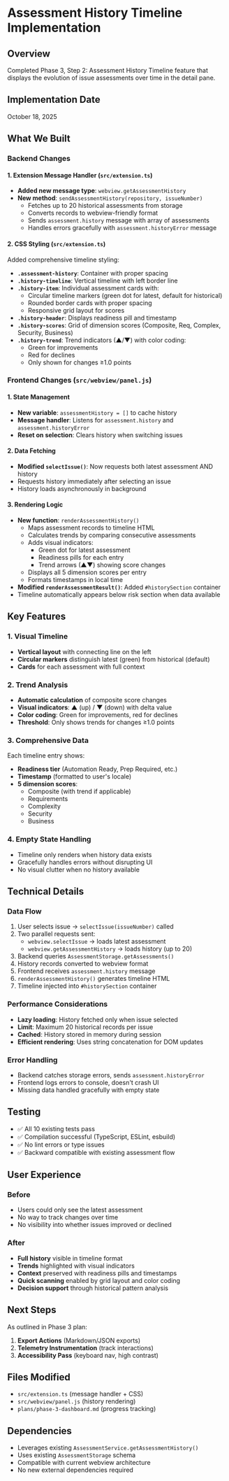 # Assessment History Timeline Implementation

## Overview
Completed Phase 3, Step 2: Assessment History Timeline feature that displays the evolution of issue assessments over time in the detail pane.

## Implementation Date
October 18, 2025

## What We Built

### Backend Changes

#### 1. Extension Message Handler (`src/extension.ts`)
- **Added new message type**: `webview.getAssessmentHistory`
- **New method**: `sendAssessmentHistory(repository, issueNumber)` 
  - Fetches up to 20 historical assessments from storage
  - Converts records to webview-friendly format
  - Sends `assessment.history` message with array of assessments
  - Handles errors gracefully with `assessment.historyError` message

#### 2. CSS Styling (`src/extension.ts`)
Added comprehensive timeline styling:
- **`.assessment-history`**: Container with proper spacing
- **`.history-timeline`**: Vertical timeline with left border line
- **`.history-item`**: Individual assessment cards with:
  - Circular timeline markers (green dot for latest, default for historical)
  - Rounded border cards with proper spacing
  - Responsive grid layout for scores
- **`.history-header`**: Displays readiness pill and timestamp
- **`.history-scores`**: Grid of dimension scores (Composite, Req, Complex, Security, Business)
- **`.history-trend`**: Trend indicators (▲/▼) with color coding:
  - Green for improvements
  - Red for declines
  - Only shown for changes ≥1.0 points

### Frontend Changes (`src/webview/panel.js`)

#### 1. State Management
- **New variable**: `assessmentHistory = []` to cache history
- **Message handler**: Listens for `assessment.history` and `assessment.historyError`
- **Reset on selection**: Clears history when switching issues

#### 2. Data Fetching
- **Modified `selectIssue()`**: Now requests both latest assessment AND history
- Requests history immediately after selecting an issue
- History loads asynchronously in background

#### 3. Rendering Logic
- **New function**: `renderAssessmentHistory()`
  - Maps assessment records to timeline HTML
  - Calculates trends by comparing consecutive assessments
  - Adds visual indicators:
    - Green dot for latest assessment
    - Readiness pills for each entry
    - Trend arrows (▲▼) showing score changes
  - Displays all 5 dimension scores per entry
  - Formats timestamps in local time
- **Modified `renderAssessmentResult()`**: Added `#historySection` container
- Timeline automatically appears below risk section when data available

## Key Features

### 1. Visual Timeline
- **Vertical layout** with connecting line on the left
- **Circular markers** distinguish latest (green) from historical (default)
- **Cards** for each assessment with full context

### 2. Trend Analysis
- **Automatic calculation** of composite score changes
- **Visual indicators**: ▲ (up) / ▼ (down) with delta value
- **Color coding**: Green for improvements, red for declines
- **Threshold**: Only shows trends for changes ≥1.0 points

### 3. Comprehensive Data
Each timeline entry shows:
- **Readiness tier** (Automation Ready, Prep Required, etc.)
- **Timestamp** (formatted to user's locale)
- **5 dimension scores**:
  - Composite (with trend if applicable)
  - Requirements
  - Complexity
  - Security
  - Business

### 4. Empty State Handling
- Timeline only renders when history data exists
- Gracefully handles errors without disrupting UI
- No visual clutter when no history available

## Technical Details

### Data Flow
1. User selects issue → `selectIssue(issueNumber)` called
2. Two parallel requests sent:
   - `webview.selectIssue` → loads latest assessment
   - `webview.getAssessmentHistory` → loads history (up to 20)
3. Backend queries `AssessmentStorage.getAssessments()`
4. History records converted to webview format
5. Frontend receives `assessment.history` message
6. `renderAssessmentHistory()` generates timeline HTML
7. Timeline injected into `#historySection` container

### Performance Considerations
- **Lazy loading**: History fetched only when issue selected
- **Limit**: Maximum 20 historical records per issue
- **Cached**: History stored in memory during session
- **Efficient rendering**: Uses string concatenation for DOM updates

### Error Handling
- Backend catches storage errors, sends `assessment.historyError`
- Frontend logs errors to console, doesn't crash UI
- Missing data handled gracefully with empty state

## Testing
- ✅ All 10 existing tests pass
- ✅ Compilation successful (TypeScript, ESLint, esbuild)
- ✅ No lint errors or type issues
- ✅ Backward compatible with existing assessment flow

## User Experience

### Before
- Users could only see the latest assessment
- No way to track changes over time
- No visibility into whether issues improved or declined

### After
- **Full history** visible in timeline format
- **Trends** highlighted with visual indicators
- **Context** preserved with readiness pills and timestamps
- **Quick scanning** enabled by grid layout and color coding
- **Decision support** through historical pattern analysis

## Next Steps
As outlined in Phase 3 plan:
1. **Export Actions** (Markdown/JSON exports)
2. **Telemetry Instrumentation** (track interactions)
3. **Accessibility Pass** (keyboard nav, high contrast)

## Files Modified
- `src/extension.ts` (message handler + CSS)
- `src/webview/panel.js` (history rendering)
- `plans/phase-3-dashboard.md` (progress tracking)

## Dependencies
- Leverages existing `AssessmentService.getAssessmentHistory()`
- Uses existing `AssessmentStorage` schema
- Compatible with current webview architecture
- No new external dependencies required
